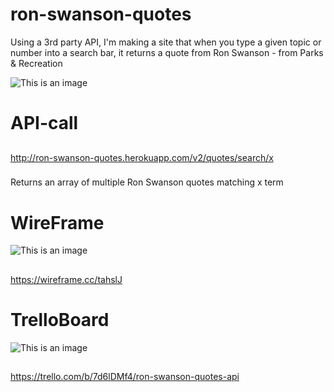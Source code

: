 # ron-swanson-quotes
Using a 3rd party API, I'm making a site that when you type a given topic or number into a search bar, it returns a quote from Ron Swanson - from Parks & Recreation

![This is an image](https://user-images.githubusercontent.com/114370648/197046647-7f4870d2-48c6-41d5-b47f-1e7212e6b848.png)

# API-call

##
http://ron-swanson-quotes.herokuapp.com/v2/quotes/search/x
###
Returns an array of multiple Ron Swanson quotes matching x term

# WireFrame

![This is an image](https://user-images.githubusercontent.com/114370648/197046390-9fc6f55e-d50b-49ea-b98d-76689587fc6a.png)

##
https://wireframe.cc/tahslJ

# TrelloBoard

![This is an image](https://user-images.githubusercontent.com/114370648/197044270-a709b740-129d-496e-b1bf-1809cf239808.png)

##
https://trello.com/b/7d6lDMf4/ron-swanson-quotes-api




